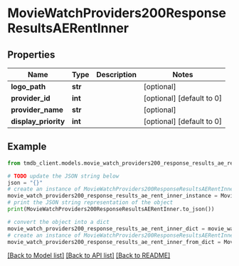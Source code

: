# MovieWatchProviders200ResponseResultsAERentInner


## Properties

Name | Type | Description | Notes
------------ | ------------- | ------------- | -------------
**logo_path** | **str** |  | [optional] 
**provider_id** | **int** |  | [optional] [default to 0]
**provider_name** | **str** |  | [optional] 
**display_priority** | **int** |  | [optional] [default to 0]

## Example

```python
from tmdb_client.models.movie_watch_providers200_response_results_ae_rent_inner import MovieWatchProviders200ResponseResultsAERentInner

# TODO update the JSON string below
json = "{}"
# create an instance of MovieWatchProviders200ResponseResultsAERentInner from a JSON string
movie_watch_providers200_response_results_ae_rent_inner_instance = MovieWatchProviders200ResponseResultsAERentInner.from_json(json)
# print the JSON string representation of the object
print(MovieWatchProviders200ResponseResultsAERentInner.to_json())

# convert the object into a dict
movie_watch_providers200_response_results_ae_rent_inner_dict = movie_watch_providers200_response_results_ae_rent_inner_instance.to_dict()
# create an instance of MovieWatchProviders200ResponseResultsAERentInner from a dict
movie_watch_providers200_response_results_ae_rent_inner_from_dict = MovieWatchProviders200ResponseResultsAERentInner.from_dict(movie_watch_providers200_response_results_ae_rent_inner_dict)
```
[[Back to Model list]](../README.md#documentation-for-models) [[Back to API list]](../README.md#documentation-for-api-endpoints) [[Back to README]](../README.md)


